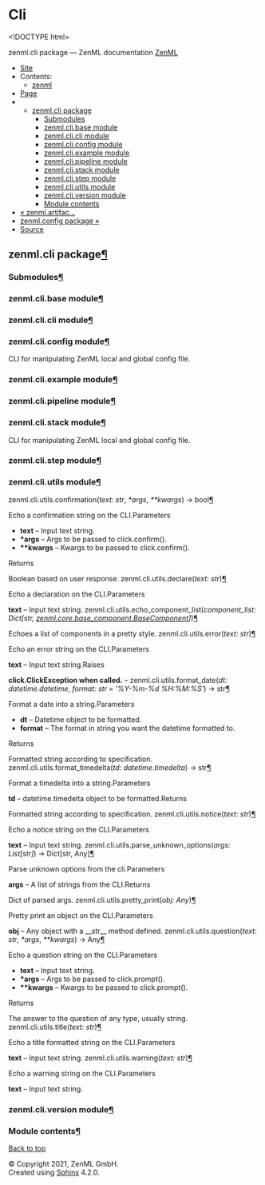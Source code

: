 # Cli

&lt;!DOCTYPE html&gt;

zenml.cli package — ZenML documentation  [ZenML](https://github.com/zenml-io/zenml/tree/711f49d6653bf121f04e60e02202a23afad8e933/docs/sphinx_docs/_build/html/index.html)

*  [Site](https://github.com/zenml-io/zenml/tree/711f49d6653bf121f04e60e02202a23afad8e933/docs/sphinx_docs/_build/html/index.html)
  * Contents:
    * [zenml](https://github.com/zenml-io/zenml/tree/711f49d6653bf121f04e60e02202a23afad8e933/docs/sphinx_docs/_build/html/modules.html)
*  [Page](zenml.cli.md)
  * * [zenml.cli package](zenml.cli.md)
      * [Submodules](zenml.cli.md#submodules)
      * [zenml.cli.base module](zenml.cli.md#module-zenml.cli.base)
      * [zenml.cli.cli module](zenml.cli.md#module-zenml.cli.cli)
      * [zenml.cli.config module](zenml.cli.md#module-zenml.cli.config)
      * [zenml.cli.example module](zenml.cli.md#module-zenml.cli.example)
      * [zenml.cli.pipeline module](zenml.cli.md#module-zenml.cli.pipeline)
      * [zenml.cli.stack module](zenml.cli.md#module-zenml.cli.stack)
      * [zenml.cli.step module](zenml.cli.md#module-zenml.cli.step)
      * [zenml.cli.utils module](zenml.cli.md#module-zenml.cli.utils)
      * [zenml.cli.version module](zenml.cli.md#module-zenml.cli.version)
      * [Module contents](zenml.cli.md#module-zenml.cli)
* [ « zenml.artifac...](zenml.artifacts.md)
* [ zenml.config package »](zenml.config.md)
*  [Source](https://github.com/zenml-io/zenml/tree/711f49d6653bf121f04e60e02202a23afad8e933/docs/sphinx_docs/_build/html/_sources/zenml.cli.rst.txt)

## zenml.cli package[¶](zenml.cli.md#zenml-cli-package)

### Submodules[¶](zenml.cli.md#submodules)

### zenml.cli.base module[¶](zenml.cli.md#module-zenml.cli.base)

### zenml.cli.cli module[¶](zenml.cli.md#module-zenml.cli.cli)

### zenml.cli.config module[¶](zenml.cli.md#module-zenml.cli.config)

CLI for manipulating ZenML local and global config file.

### zenml.cli.example module[¶](zenml.cli.md#module-zenml.cli.example)

### zenml.cli.pipeline module[¶](zenml.cli.md#module-zenml.cli.pipeline)

### zenml.cli.stack module[¶](zenml.cli.md#module-zenml.cli.stack)

CLI for manipulating ZenML local and global config file.

### zenml.cli.step module[¶](zenml.cli.md#module-zenml.cli.step)

### zenml.cli.utils module[¶](zenml.cli.md#module-zenml.cli.utils)

 zenml.cli.utils.confirmation\(_text: str_, _\*args_, _\*\*kwargs_\) → bool[¶](zenml.cli.md#zenml.cli.utils.confirmation)

Echo a confirmation string on the CLI.Parameters

* **text** – Input text string.
* **\*args** – Args to be passed to click.confirm\(\).
* **\*\*kwargs** – Kwargs to be passed to click.confirm\(\).

Returns

Boolean based on user response. zenml.cli.utils.declare\(_text: str_\)[¶](zenml.cli.md#zenml.cli.utils.declare)

Echo a declaration on the CLI.Parameters

**text** – Input text string. zenml.cli.utils.echo\_component\_list\(_component\_list: Dict\[str,_ [_zenml.core.base\_component.BaseComponent_](zenml.core.md#zenml.core.base_component.BaseComponent)_\]_\)[¶](zenml.cli.md#zenml.cli.utils.echo_component_list)

Echoes a list of components in a pretty style. zenml.cli.utils.error\(_text: str_\)[¶](zenml.cli.md#zenml.cli.utils.error)

Echo an error string on the CLI.Parameters

**text** – Input text string.Raises

**click.ClickException when called.** – zenml.cli.utils.format\_date\(_dt: datetime.datetime_, _format: str = '%Y-%m-%d %H:%M:%S'_\) → str[¶](zenml.cli.md#zenml.cli.utils.format_date)

Format a date into a string.Parameters

* **dt** – Datetime object to be formatted.
* **format** – The format in string you want the datetime formatted to.

Returns

Formatted string according to specification. zenml.cli.utils.format\_timedelta\(_td: datetime.timedelta_\) → str[¶](zenml.cli.md#zenml.cli.utils.format_timedelta)

Format a timedelta into a string.Parameters

**td** – datetime.timedelta object to be formatted.Returns

Formatted string according to specification. zenml.cli.utils.notice\(_text: str_\)[¶](zenml.cli.md#zenml.cli.utils.notice)

Echo a notice string on the CLI.Parameters

**text** – Input text string. zenml.cli.utils.parse\_unknown\_options\(_args: List\[str\]_\) → Dict\[str, Any\][¶](zenml.cli.md#zenml.cli.utils.parse_unknown_options)

Parse unknown options from the cli.Parameters

**args** – A list of strings from the CLI.Returns

Dict of parsed args. zenml.cli.utils.pretty\_print\(_obj: Any_\)[¶](zenml.cli.md#zenml.cli.utils.pretty_print)

Pretty print an object on the CLI.Parameters

**obj** – Any object with a \_\_str\_\_ method defined. zenml.cli.utils.question\(_text: str_, _\*args_, _\*\*kwargs_\) → Any[¶](zenml.cli.md#zenml.cli.utils.question)

Echo a question string on the CLI.Parameters

* **text** – Input text string.
* **\*args** – Args to be passed to click.prompt\(\).
* **\*\*kwargs** – Kwargs to be passed to click.prompt\(\).

Returns

The answer to the question of any type, usually string. zenml.cli.utils.title\(_text: str_\)[¶](zenml.cli.md#zenml.cli.utils.title)

Echo a title formatted string on the CLI.Parameters

**text** – Input text string. zenml.cli.utils.warning\(_text: str_\)[¶](zenml.cli.md#zenml.cli.utils.warning)

Echo a warning string on the CLI.Parameters

**text** – Input text string.

### zenml.cli.version module[¶](zenml.cli.md#module-zenml.cli.version)

### Module contents[¶](zenml.cli.md#module-zenml.cli)

 [Back to top](zenml.cli.md)

 © Copyright 2021, ZenML GmbH.  
 Created using [Sphinx](http://sphinx-doc.org/) 4.2.0.  


